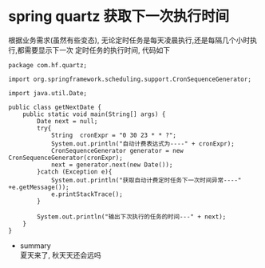 # spring quartz 获取下一次执行时间

根据业务需求(虽然有些变态), 无论定时任务是每天凌晨执行,还是每隔几个小时执行,都需要显示下一次
定时任务的执行时间, 代码如下 
```
package com.hf.quartz;

import org.springframework.scheduling.support.CronSequenceGenerator;

import java.util.Date;

public class getNextDate {
    public static void main(String[] args) {
        Date next = null;
        try{
            String  cronExpr = "0 30 23 * * ?";
            System.out.println("自动计费表达式为----" + cronExpr);
            CronSequenceGenerator generator = new CronSequenceGenerator(cronExpr);
            next = generator.next(new Date());
        }catch (Exception e){
            System.out.println("获取自动计费定时任务下一次时间异常----" +e.getMessage());
            e.printStackTrace();
        }

        System.out.println("输出下次执行的任务的时间---" + next);
    }
}

```

- summary<br>
夏天来了, 秋天天还会远吗

